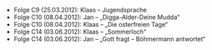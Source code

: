 - Folge C9 (25.03.2012): Klaas – Jugendsprache
- Folge C10 (08.04.2012): Jan – „Digga-Alder-Deine Mudda“
- Folge C10 (08.04.2012): Klaas – „Die osterfreien Tage“
- Folge C14 (03.06.2012): Klaas – „Sommerloch“
- Folge C14 (03.06.2012): Jan – „Gott fragt – Böhmermann antwortet“
